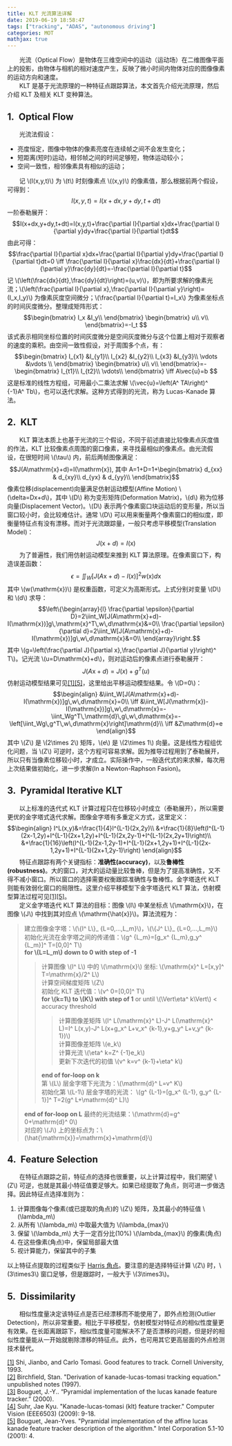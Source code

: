 ```yaml
---
title: KLT 光流算法详解
date: 2019-06-19 18:58:47
tags: ["tracking", "ADAS", "autonomous driving"]
categories: MOT
mathjax: true
---
```


　　光流（Optical Flow）是物体在三维空间中的运动（运动场）在二维图像平面上的投影，由物体与相机的相对速度产生，反映了微小时间内物体对应的图像像素的运动方向和速度。  
　　KLT 是基于光流原理的一种特征点跟踪算法，本文首先介绍光流原理，然后介绍 KLT 及相关 KLT 变种算法。

## 1.&ensp;Optical Flow
　　光流法假设：

- 亮度恒定，图像中物体的像素亮度在连续帧之间不会发生变化；
- 短距离(短时)运动，相邻帧之间的时间足够短，物体运动较小；
- 空间一致性，相邻像素具有相似的运动；

　　记 \\(I(x,y,t)\\) 为 \\(t\\) 时刻像素点 \\((x,y)\\) 的像素值，那么根据前两个假设，可得到：
$$I(x,y,t)=I(x+dx,y+dy,t+dt)$$
一阶泰勒展开：
$$I(x+dx,y+dy,t+dt)=I(x,y,t)+\frac{\partial I}{\partial x}dx+\frac{\partial I}{\partial y}dy+\frac{\partial I}{\partial t}dt$$
由此可得：
$$\frac{\partial I}{\partial x}dx+\frac{\partial I}{\partial y}dy+\frac{\partial I}{\partial t}dt=0 \iff \frac{\partial I}{\partial x}\frac{dx}{dt}+\frac{\partial I}{\partial y}\frac{dy}{dt}=-\frac{\partial I}{\partial t}$$
记 \\(\\left(\\frac{dx}{dt},\\frac{dy}{dt}\\right)=(u,v)\\)，即为所要求解的像素光流；\\(\\left(\\frac{\\partial I}{\\partial x},\\frac{\\partial I}{\\partial y}\\right)=(I_x,I_y)\\) 为像素灰度空间微分；\\(\\frac{\\partial I}{\\partial t}=I_x\\) 为像素坐标点的时间灰度微分。整理成矩阵形式：
$$\begin{bmatrix}
I_x &I_y\\
\end{bmatrix}
\begin{bmatrix}
u\\
v\\
\end{bmatrix}=-I_t
$$
该式表示相同坐标位置的时间灰度微分是空间灰度微分与这个位置上相对于观察者的速度的乘积。由空间一致性假设，对于周围多个点，有：
$$\begin{bmatrix}
I_{x1} &I_{y1}\\
I_{x2} &I_{y2}\\
I_{x3} &I_{y3}\\
\vdots &\vdots \\
\end{bmatrix}
\begin{bmatrix}
u\\
v\\
\end{bmatrix}=-
\begin{bmatrix}
I_{t1}\\
I_{t2}\\
\vdots\\
\end{bmatrix} \iff A\vec{u}=b
$$
这是标准的线性方程组，可用最小二乘法求解 \\(\\vec{u}=\\left(A^ TA\\right)^ {-1}A^ Tb\\)，也可以迭代求解。这种方式得到的光流，称为 Lucas-Kanade 算法。

## 2.&ensp;KLT
　　KLT 算法本质上也基于光流的三个假设，不同于前述直接比较像素点灰度值的作法，KLT 比较像素点周围的窗口像素，来寻找最相似的像素点。由光流假设，在很短时间 \\(\\tau\\) 内，前后两帧图像满足：
$$J(A\mathrm{x}+d)=I(\mathrm{x}), 其中 A=1+D=1+\begin{bmatrix}
d_{xx} & d_{xy}\\
d_{yx} & d_{yy}\\
\end{bmatrix}$$
像素位移(displacement)向量满足仿射运动模型(Affine Motion) \\(\delta=Dx+d\\)，其中 \\(D\\) 称为变形矩阵(Deformation Matrix)，\\(d\\) 称为位移向量(Displacement Vector)。\\(D\\) 表示两个像素窗口块运动后的变形量，所以当窗口较小时，会比较难估计。通常 \\(D\\) 可以用来衡量两个像素窗口的相似度，即衡量特征点有没有漂移。而对于光流跟踪量，一般只考虑平移模型(Translation Model)：
$$J(\mathrm{x}+d)=I(\mathrm{x})$$
　　为了普遍性，我们用仿射运动模型来推到 KLT 算法原理。在像素窗口下，构造误差函数：
$$\epsilon=\iint_W [J(A\mathrm{x}+d)-I(x)]^2 w(\mathrm{x})d\mathrm{x}$$
其中 \\(w(\\mathrm{x})\\) 是权重函数，可定义为高斯形式。上式分别对变量 \\(D\\) 和 \\(d\\) 求导：
$$\left\{\begin{array}{l}
\frac{\partial \epsilon}{\partial D}=2\iint_W[J(A\mathrm{x}+d)-I(\mathrm{x})]g\,\mathrm{x}^T\,w\,d\mathrm{x}&=0\\
\frac{\partial \epsilon}{\partial d}=2\iint_W[J(A\mathrm{x}+d)-I(\mathrm{x})]g\,w\,d\mathrm{x}&=0\\
\end{array}\right.$$
其中 \\(g=\\left(\\frac{\\partial J}{\\partial x},\\frac{\\partial J}{\\partial y}\\right)^ T\\)。记光流 \\(u=D\\mathrm{x}+d\\)，则对运动后的像素点进行泰勒展开：
$$J(A\mathrm{x}+d)=J(x)+g^T(u)$$
仿射运动模型结果可见<a href="#1" id="1ref">[1]</a><a href="#5" id="5ref">[5]</a>，这里给出平移运动模型结果。令 \\(D=0\\)：
$$\begin{align}
&\iint_W[J(A\mathrm{x}+d)-I(\mathrm{x})]g\,w\,d\mathrm{x}=0\\
\iff &\iint_W[J(\mathrm{x})-I(\mathrm{x})]g\,w\,d\mathrm{x}=-\iint_Wg^T\,\mathrm{d}\,g\,w\,d\mathrm{x}=-\left[\iint_Wg\,g^T\,w\,d\mathrm{x}\right]\mathrm{d}\\
\iff &Z\mathrm{d}=e
\end{align}$$
其中 \\(Z\\) 是 \\(2\\times 2\\) 矩阵，\\(e\\) 是 \\(2\\times 1\\) 向量。这是线性方程组优化问题，当 \\(Z\\) 可逆时，这个方程可容易求解。因为推导过程用到了泰勒展开，所以只有当像素位移较小时，才成立。实际操作中，一般迭代式的来求解，每次用上次结果做初始化，进一步求解(In a Newton-Raphson Fasion)。

## 3.&ensp;Pyramidal Iterative KLT 
　　以上标准的迭代式 KLT 计算过程只在位移较小时成立（泰勒展开），所以需要更优的金字塔式迭代求解。图像金字塔有多重定义方式，这里定义：
$$\begin{align}
I^L(x,y)&=\frac{1}{4}I^{L-1}(2x,2y)\\
&+\frac{1}{8}\left(I^{L-1}(2x-1,2y)+I^{L-1}(2x+1,2y)+I^{L-1}(2x,2y-1)+I^{L-1}(2x,2y+1)\right)\\
&+\frac{1}{16}\left(I^{L-1}(2x-1,2y-1)+I^{L-1}(2x+1,2y+1)+I^{L-1}(2x-1,2y+1)+I^{L-1}(2x+1,2y-1)\right)
\end{align}$$
　　特征点跟踪有两个关键指标：**准确性(accuracy)**，以及**鲁棒性(robustness)**。大的窗口，对大的运动量比较鲁棒，但是为了提高准确性，又不得不减小窗口。所以窗口的选择需要权衡跟踪准确性与鲁棒性。金字塔迭代 KLT 则能有效弱化窗口的局限性。这里介绍平移模型下金字塔迭代 KLT 算法，仿射模型算法过程可见<a href="#1" id="1ref">[1]</a><a href="#5" id="5ref">[5]</a>。  
　　定义金字塔迭代 KLT 算法的目标：图像 \\(I\\) 中某坐标点 \\(\\mathrm{x}\\)，在图像 \\(J\\) 中找到其对应点 \\(\\mathrm{\hat{x}}\\)。算法流程为：

> 建立图像金字塔：\\(\\{I^ L\\}_ {L=0,...,L_m}\\)，\\(\\{J^ L\\}_ {L=0,...,L_m}\\)  
> 初始化光流在金字塔之间的传递值：\\(g^ {L_m}=[g_x^ {L_m},g_y^ {L_m}]^ T=[0,0]^ T\\)  
> **for \\(L=L_m\\) down to 0 with step of -1**
>
>> 计算图像 \\(I^ L\\) 中的 \\(\\mathrm{x}\\) 坐标: \\(\\mathrm{x}^ L=[x,y]^ T=\\mathrm{x}/2^ L\\)  
>> 计算空间梯度矩阵 \\(Z\\)  
>> 初始化 KLT 迭代值：\\(v^ 0=[0,0]^ T\\)  
>> **for \\(k=1\\) to \\(K\\) with step of 1** or until \\(\\Vert\\eta^ k\\Vert\\) < accuracy threshold
>>
>>> 计算图像差矩阵 \\(I^ L(\\mathrm{x}^ L)-J^ L(\\mathrm{x}^ L)=I^ L(x,y)-J^ L(x+g_x^ L+v_x^ {k-1},y+g_y^ L+v_y^ {k-1})\\)  
>>> 计算图像差矩阵 \\(e_k\\)  
>>> 计算光流 \\(\\eta^ k=Z^ {-1}e_k\\)  
>>> 更新下次迭代的初值 \\(v^ k=v^ {k-1}+\\eta^ k\\)
>>
>> **end of for-loop on k**  
>> 第 \\(L\\) 层金字塔下光流为：\\(\\mathrm{d}^ L=v^ K\\)  
>> 初始化第 \\(L-1\\) 层金字塔的光流： \\(g^ {L-1}=[g_x^ {L-1}, g_y^ {L-1}]^ T=2(g^ L+\\mathrm{d}^ L)\\)
>
> **end of for-loop on L**
> 最终的光流结果：\\(\\mathrm{d}=g^ 0+\\mathrm{d}^ 0\\)  
> 对应的 \\(J\\) 上的坐标点为：\\(\\hat{\\mathrm{x}}=\\mathrm{x}+\\mathrm{d}\\)

## 4.&ensp;Feature Selection
　　在特征点跟踪之前，特征点的选择也很重要，以上计算过程中，我们期望 \\(Z\\) 可逆，也就是其最小特征值要足够大。如果已经提取了角点，则可进一步做选择。因此特征点选择准则为：

1. 计算图像每个像素(或已提取的角点)的 \\(Z\\) 矩阵，及其最小的特征值 \\(\\lambda_m\\)
2. 从所有 \\(\\lambda_m\\) 中取最大值为 \\(\\lambda_{max}\\)
3. 保留 \\(\\lambda_m\\) 大于一定百分比(10%) \\(\\lambda_{max}\\) 的像素(角点)
4. 在这些像素(角点)中，保留局部最大值
5. 视计算能力，保留其中的子集

以上特征点提取的过程类似于 [Harris 角点](https://blog.csdn.net/u010103202/article/details/73331440)。要注意的是选择特征计算 \\(Z\\) 时，\\(3\\times3\\) 窗口足够，但是跟踪时，一般大于 \\(3\\times3\\)。

## 5.&ensp;Dissimilarity
　　相似性度量决定该特征点是否已经漂移而不能使用了，即外点检测(Outlier Detection)，所以非常重要。相比于平移模型，仿射模型对特征点的相似性度量更有效果。在长距离跟踪下，相似性度量可能解决不了是否漂移的问题，但是好的相似性度量能从一开始就剔除漂移的特征点。此外，也可用其它更高层面的外点检测技术替代。


<a id="1" href="#1ref">[1]</a> Shi, Jianbo, and Carlo Tomasi. Good features to track. Cornell University, 1993.  
<a id="2" href="#2ref">[2]</a> Birchfield, Stan. "Derivation of kanade-lucas-tomasi tracking equation." unpublished notes (1997).  
<a id="3" href="#3ref">[3]</a> Bouguet, J.-Y.. “Pyramidal implementation of the lucas kanade feature tracker.” (2000).  
<a id="4" href="#4ref">[4]</a> Suhr, Jae Kyu. "Kanade-lucas-tomasi (klt) feature tracker." Computer Vision (EEE6503) (2009): 9-18.  
<a id="5" href="#5ref">[5]</a> Bouguet, Jean-Yves. "Pyramidal implementation of the affine lucas kanade feature tracker description of the algorithm." Intel Corporation 5.1-10 (2001): 4.
